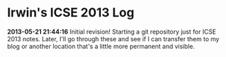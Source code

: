 Irwin's ICSE 2013 Log
=====================

__2013-05-21	21:44:16__	Initial revision! Starting a git repository just for ICSE 2013 notes. Later, I'll go through these and see if I can transfer them to my blog or another location that's a little more permanent and visible.